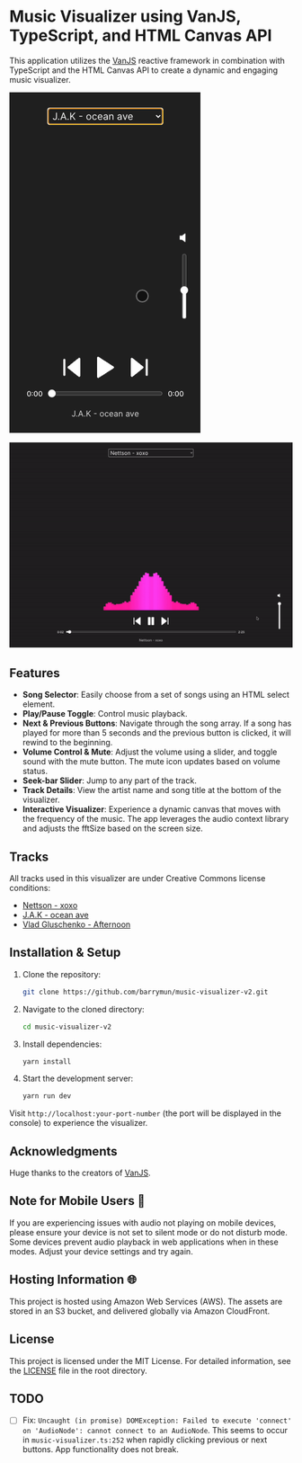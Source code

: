 # Music Visualizer using VanJS, TypeScript, and HTML Canvas API

This application utilizes the [VanJS](https://vanjs.org/) reactive framework in combination with TypeScript and the HTML Canvas API to create a dynamic and engaging music visualizer.

![mobile screenshot](screenshots/2.gif)

![desktop screenshot](screenshots/1.gif)

## Features

- **Song Selector**: Easily choose from a set of songs using an HTML select element.
- **Play/Pause Toggle**: Control music playback.
- **Next & Previous Buttons**: Navigate through the song array. If a song has played for more than 5 seconds and the previous button is clicked, it will rewind to the beginning.
- **Volume Control & Mute**: Adjust the volume using a slider, and toggle sound with the mute button. The mute icon updates based on volume status.
- **Seek-bar Slider**: Jump to any part of the track.
- **Track Details**: View the artist name and song title at the bottom of the visualizer.
- **Interactive Visualizer**: Experience a dynamic canvas that moves with the frequency of the music. The app leverages the audio context library and adjusts the fftSize based on the screen size.

## Tracks

All tracks used in this visualizer are under Creative Commons license conditions:

- [Nettson - xoxo](https://soundcloud.com/nettson/nettson-xoxo-official)
- [J.A.K - ocean ave](https://soundcloud.com/vgl9/afternoon)
- [Vlad Gluschenko - Afternoon](https://soundcloud.com/arkadenmusicofficial/ocean-ave-1)

## Installation & Setup

1. Clone the repository:
    ```bash
    git clone https://github.com/barrymun/music-visualizer-v2.git
    ```

2. Navigate to the cloned directory:
    ```bash
    cd music-visualizer-v2
    ```

3. Install dependencies:
    ```bash
    yarn install
    ```

4. Start the development server:
    ```bash
    yarn run dev
    ```

Visit `http://localhost:your-port-number` (the port will be displayed in the console) to experience the visualizer.

## Acknowledgments

Huge thanks to the creators of [VanJS](https://vanjs.org/).

## Note for Mobile Users 📢

If you are experiencing issues with audio not playing on mobile devices, please ensure your device is not set to silent mode or do not disturb mode. Some devices prevent audio playback in web applications when in these modes. Adjust your device settings and try again.

## Hosting Information 🌐

This project is hosted using Amazon Web Services (AWS). The assets are stored in an S3 bucket, and delivered globally via Amazon CloudFront.

## License

This project is licensed under the MIT License. For detailed information, see the [LICENSE](./LICENSE) file in the root directory.

## TODO

- [ ] Fix: `Uncaught (in promise) DOMException: Failed to execute 'connect' on 'AudioNode': cannot connect to an AudioNode`. This seems to occur in `music-visualizer.ts:252` when rapidly clicking previous or next buttons. App functionality does not break.
